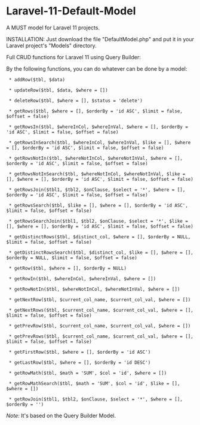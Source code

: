 # Laravel-11-Default-Model
A MUST model for Laravel 11 projects.

INSTALLATION:
  Just download the file "DefaultModel.php" and put it in your Laravel project's "Models" directory.

Full CRUD functions for Laravel 11 using Query Builder:

By the following functions, you can do whatever can be done by a model:

     * addRow($tbl, $data)
     
     * updateRow($tbl, $data, $where = [])
     
     * deleteRow($tbl, $where = [], $status = 'delete')

     * getRows($tbl, $where = [], $orderBy = 'id ASC', $limit = false, $offset = false)

     * getRowsIn($tbl, $whereInCol, $whereInVal, $where = [], $orderBy = 'id ASC', $limit = false, $offset = false)

     * getRowsInSearch($tbl, $whereInCol, $whereInVal, $like = [], $where = [], $orderBy = 'id ASC', $limit = false, $offset = false)

     * getRowsNotIn($tbl, $whereNotInCol, $whereNotInVal, $where = [], $orderBy = 'id ASC', $limit = false, $offset = false)

     * getRowsNotInSearch($tbl, $whereNotInCol, $whereNotInVal, $like = [], $where = [], $orderBy = 'id ASC', $limit = false, $offset = false)

     * getRowsJoin($tbl1, $tbl2, $onClause, $select = '*', $where = [], $orderBy = 'id ASC', $limit = false, $offset = false)

     * getRowsSearch($tbl, $like = [], $where = [], $orderBy = 'id ASC', $limit = false, $offset = false)

     * getRowsSearchJoin($tbl1, $tbl2, $onClause, $select = '*', $like = [], $where = [], $orderBy = 'id ASC', $limit = false, $offset = false)

     * getDistinctRows($tbl, $distinct_col, $where = [], $orderBy = NULL, $limit = false, $offset = false)

     * getDistinctRowsSearch($tbl, $distinct_col, $like = [], $where = [], $orderBy = NULL, $limit = false, $offset = false)

     * getRow($tbl, $where = [], $orderBy = NULL)

     * getRowIn($tbl, $whereInCol, $whereInVal, $where = [])

     * getRowNotIn($tbl, $whereNotInCol, $whereNotInVal, $where = [])

     * getNextRow($tbl, $current_col_name, $current_col_val, $where = [])

     * getNextRows($tbl, $current_col_name, $current_col_val, $where = [], $limit = false, $offset = false)

     * getPrevRow($tbl, $current_col_name, $current_col_val, $where = [])

     * getPrevRows($tbl, $current_col_name, $current_col_val, $where = [], $limit = false, $offset = false)

     * getFirstRow($tbl, $where = [], $orderBy = 'id ASC')

     * getLastRow($tbl, $where = [], $orderBy = 'id DESC')

     * getRowMath($tbl, $math = 'SUM', $col = 'id', $where = [])

     * getRowMathSearch($tbl, $math = 'SUM', $col = 'id', $like = [], $where = [])

     * getRowJoin($tbl1, $tbl2, $onClause, $select = '*', $where = [], $orderBy = '')
     
*Note:* It's based on the Query Builder Model.
